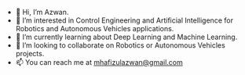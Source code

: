 - 👋 Hi, I’m Azwan.
- 👀 I’m interested in Control Engineering and Artificial Intelligence for Robotics and Autonomous Vehicles applications.
- 🌱 I’m currently learning about Deep Learning and Machine Learning.
- 💞️ I’m looking to collaborate on Robotics or Autonomous Vehicles projects.
- 📫 You can reach me at mhafizulazwan@gmail.com

<!---
mhafizulazwan/mhafizulazwan is a ✨ special ✨ repository because its `README.md` (this file) appears on your GitHub profile.
You can click the Preview link to take a look at your changes.
--->
